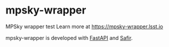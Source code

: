 # mpsky-wrapper

MPSky wrapper test
Learn more at https://mpsky-wrapper.lsst.io

mpsky-wrapper is developed with [FastAPI](https://fastapi.tiangolo.com) and [Safir](https://safir.lsst.io).
